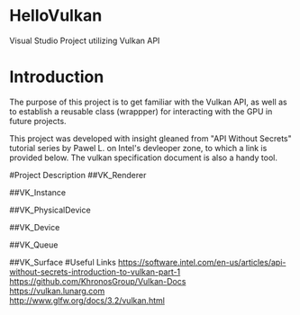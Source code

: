 # HelloVulkan
Visual Studio Project utilizing Vulkan API

# Introduction

The purpose of this project is to get familiar with the Vulkan API, as well as to establish a reusable class (wrappper) for interacting
with the GPU in future projects.

This project was developed with insight gleaned from "API Without Secrets" tutorial series by Pawel L. on Intel's devleoper zone, to which a link is provided below.  The vulkan specification document is also a handy tool.

#Project Description
##VK_Renderer

##VK_Instance

##VK_PhysicalDevice

##VK_Device

##VK_Queue

##VK_Surface
#Useful Links
https://software.intel.com/en-us/articles/api-without-secrets-introduction-to-vulkan-part-1  
https://github.com/KhronosGroup/Vulkan-Docs  
https://vulkan.lunarg.com  
http://www.glfw.org/docs/3.2/vulkan.html  
